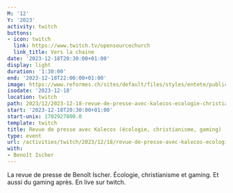```yaml
---
M: '12'
Y: '2023'
activity: twitch
buttons:
- icon: twitch
  link: https://www.twitch.tv/opensourcechurch
  link_title: Vers la chaine
date: '2023-12-18T20:30:00+01:00'
display: light
duration: '1:30:00'
end: '2023-12-18T22:00:00+01:00'
image: https://www.reformes.ch/sites/default/files/styles/entete/public/data/images/comm/257/Beno%C3%AEt%20Ischer.jpg
isodate: '2023-12-18'
location: twitch
path: 2023/12/2023-12-18-revue-de-presse-avec-kalecos-ecologie-christianisme-gaming.md
start: '2023-12-18T20:30:00+01:00'
start-unix: 1702927800.0
template: twitch
title: Revue de presse avec Kalecos (écologie, christianisme, gaming)
type: event
url: /activities/twitch/2023/12/18/revue-de-presse-avec-kalecos-ecologie-christianisme-gaming
with:
- Benoît Ischer
---
```

La revue de presse de Benoît Ischer. Écologie, christianisme et gaming. Et aussi du gaming après. En live sur twitch.